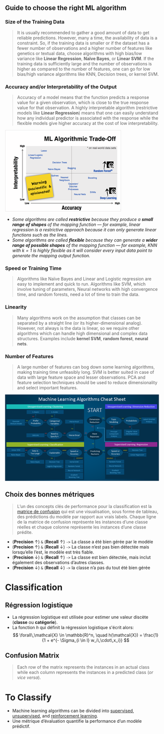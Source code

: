 <link rel="stylesheet" href="../../stylesheet.css">

## Guide to choose the right ML algorithm

### Size of the Training Data
> It is usually recommended to gather a good amount of data to get reliable predictions. However, many a time, the availability of data is a constraint. So, if the training data is smaller or if the dataset has a fewer number of observations and a higher number of features like genetics or textual data, choose algorithms with high bias/low variance like **Linear Regression**, **Naïve Bayes**, or **Linear SVM**.
> If the training data is sufficiently large and the number of observations is higher as compared to the number of features, one can go for low bias/high variance algorithms like KNN, Decision trees, or kernel SVM.

### Accuracy and/or Interpretability of the Output
> Accuracy of a model means that the function predicts a response value for a given observation, which is close to the true response value for that observation. A highly interpretable algorithm (restrictive models like **Linear Regression**) means that one can easily understand how any individual predictor is associated with the response while the flexible models give higher accuracy at the cost of low interpretability.

![](../../res/ML_algorithmic-tradeoff.png)

- *Some algorithms are called **restrictive** because they produce a **small range of shapes** of the mapping function — for example, linear regression is a restrictive approach because it can only generate linear functions such as the lines.*
- *Some algorithms are called **flexible** because they can generate a **wider range of possible shapes** of the mapping function — for example, KNN with $k=1$ is highly flexible as it will consider every input data point to generate the mapping output function.*

### Speed or Training Time
> Algorithms like Naïve Bayes and Linear and Logistic regression are easy to implement and quick to run. Algorithms like SVM, which involve tuning of parameters, Neural networks with high convergence time, and random forests, need a lot of time to train the data.

### Linearity
> Many algorithms work on the assumption that classes can be separated by a straight line (or its higher-dimensional analog). However, not always is the data is linear, so we require other algorithms which can handle high dimensional and complex data structures. Examples include **kernel SVM**, **random forest**, **neural nets**.

### Number of Features
> A large number of features can bog down some learning algorithms, making training time unfeasibly long. SVM is better suited in case of data with large feature space and lesser observations. PCA and feature selection techniques should be used to reduce dimensionality and select important features.

![](../../res/ML_algorithm_cheatsheet.png)

## Choix des bonnes métriques
> L’un des concepts clés de performance pour la classification est la [matrice de confusion](https://en.wikipedia.org/wiki/Confusion_matrix) qui est une visualisation, sous forme de tableau, des prédictions du modèle par rapport aux vrais labels. Chaque ligne de la matrice de confusion représente les instances d’une classe réelles et chaque colonne représente les instances d’une classe prédite.

- (**Precision** $\uparrow$) `&` (**Recall** $\uparrow$) `->` La classe a été bien gérée par le modèle
- (**Precision** $\uparrow$) `&` (**Recall** $\downarrow$) `->` La classe n’est pas bien détectée mais lorsqu’elle l’est, le modèle est très fiable. 
- (**Precision** $\downarrow$) `&` (**Recall** $\uparrow$) `->` La classe est bien détectée, mais inclut également des observations d’autres classes.
- (**Precision** $\downarrow$) `&` (**Recall** $\downarrow$) `->` la classe n’a pas du tout été bien gérée

# Classification

## Régression logistique
- La régression logistique est utilisée pour estimer une valeur discète (**classe** ou **catégorie**).
- La fonction $h$ qui définit la régression logistique s'écrit alors:
$$
    \forall\,\mathcal{X} \in \mathbb{R}^n, \quad h(\mathcal{X}) = \frac{1}{1 + e^{- \Sigma_{i \in I} w_i\,\cdot\,x_i}}
$$

## Confusion Matrix
> Each row of the matrix represents the instances in an actual class while each column represents the instances in a predicted class (*or vice versa*).

# To Classify
- Machine learning algorithms can be divided into [supervised](https://en.wikipedia.org/wiki/Supervised_learning), [unsupervised](https://en.wikipedia.org/wiki/Unsupervised_learning), and [reinforcement learning](https://en.wikipedia.org/wiki/Reinforcement_learning).
- Une métrique d’évaluation quantifie la performance d’un modèle prédictif.